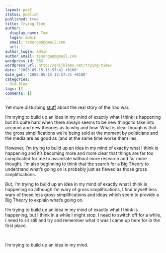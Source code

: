 ```yaml
---
layout: post
status: publish
published: true
title: Trying Time
author:
  display_name: Tom
  login: admin
  email: tsmorgan@gmail.com
  url: ''
author_login: admin
author_email: tsmorgan@gmail.com
wordpress_id: 563
wordpress_url: http://ghijklmno.net/trying-time/
date: '2003-05-15 13:57:41 +0100'
date_gmt: '2003-05-15 13:57:41 +0100'
categories:
- Old Blog
tags: []
comments: []
---
```

<!-- more -->

<p>Yet more disturbing <a href="http://www.commondreams.org/views03/0513-10.htm">stuff</a> about the real story of the Iraq war.</p>

<p class="firstpar">I&#8217;m trying to build up an idea in my mind of exactly what I think is happening but it&#8217;s quite hard when there always seems to be new things to take into account and new theories as to why and how. What is clear though is that  the gross simplifications we&#8217;re being sold at the moment by politicians and the media are as good as (and at the same time worse than) lies.</p>

<p>However, I&#8217;m trying to build up an idea in my mind of exactly what I think is happening and it&#8217;s becoming more and more clear that things are far too complicated for me to assimilate without more research and far more thought. I&#8217;m also beginning to think that the search for a Big Theory to understand what&#8217;s going on is probably just as flawed as those gross simplifications.</p>

<p>But, I&#8217;m trying to build up an idea in my mind of exactly what I think is happening so although I&#8217;m wary of gross simplifications, I find myself less wary of those less gross simplifications and ideas which seem to provide a Big Theory to explain what&#8217;s going on.</p>

<p>I&#8217;m trying to build up an idea in my mind of exactly what I think is happening, but I think in a while I might stop. I need to switch off for a while, I need to sit still and try and remember what it was I came up here for in the first place.</p>
<br/>
<p class="firstpar">I&#8217;m trying to build up an idea in my mind.</p>

